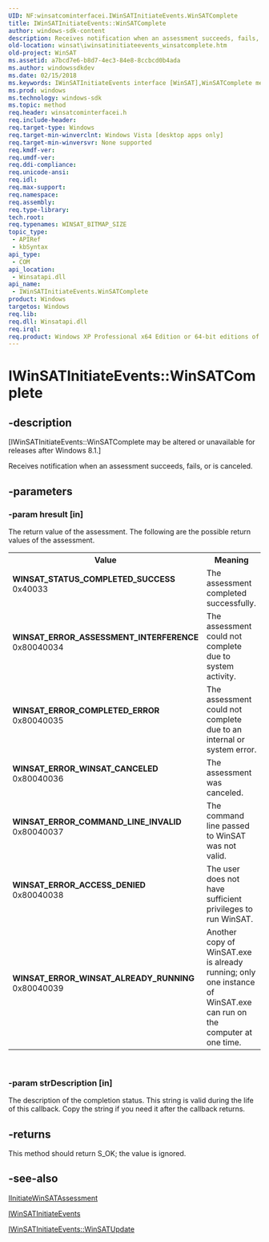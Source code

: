```yaml
---
UID: NF:winsatcominterfacei.IWinSATInitiateEvents.WinSATComplete
title: IWinSATInitiateEvents::WinSATComplete
author: windows-sdk-content
description: Receives notification when an assessment succeeds, fails, or is canceled.
old-location: winsat\iwinsatinitiateevents_winsatcomplete.htm
old-project: WinSAT
ms.assetid: a7bcd7e6-b8d7-4ec3-84e8-8ccbcd0b4ada
ms.author: windowssdkdev
ms.date: 02/15/2018
ms.keywords: IWinSATInitiateEvents interface [WinSAT],WinSATComplete method, IWinSATInitiateEvents.WinSATComplete, IWinSATInitiateEvents::WinSATComplete, WINSAT_ERROR_ACCESS_DENIED, WINSAT_ERROR_ASSESSMENT_INTERFERENCE, WINSAT_ERROR_COMMAND_LINE_INVALID, WINSAT_ERROR_COMPLETED_ERROR, WINSAT_ERROR_WINSAT_ALREADY_RUNNING, WINSAT_ERROR_WINSAT_CANCELED, WINSAT_STATUS_COMPLETED_SUCCESS, WinSATComplete, WinSATComplete method [WinSAT], WinSATComplete method [WinSAT],IWinSATInitiateEvents interface, winsat.iwinsatinitiateevents_winsatcomplete, winsatcominterfacei/IWinSATInitiateEvents::WinSATComplete
ms.prod: windows
ms.technology: windows-sdk
ms.topic: method
req.header: winsatcominterfacei.h
req.include-header: 
req.target-type: Windows
req.target-min-winverclnt: Windows Vista [desktop apps only]
req.target-min-winversvr: None supported
req.kmdf-ver: 
req.umdf-ver: 
req.ddi-compliance: 
req.unicode-ansi: 
req.idl: 
req.max-support: 
req.namespace: 
req.assembly: 
req.type-library: 
tech.root: 
req.typenames: WINSAT_BITMAP_SIZE
topic_type:
 - APIRef
 - kbSyntax
api_type:
 - COM
api_location:
 - Winsatapi.dll
api_name:
 - IWinSATInitiateEvents.WinSATComplete
product: Windows
targetos: Windows
req.lib: 
req.dll: Winsatapi.dll
req.irql: 
req.product: Windows XP Professional x64 Edition or 64-bit editions of     Windows Server 2003
---
```


# IWinSATInitiateEvents::WinSATComplete


## -description


<p class="CCE_Message">[IWinSATInitiateEvents::WinSATComplete may be altered or unavailable for releases after Windows 8.1.]

Receives notification when an assessment succeeds, fails, or is canceled.


## -parameters




### -param hresult [in]

The return value of the assessment. The following are the possible return values of the assessment.

<table>
<tr>
<th>Value</th>
<th>Meaning</th>
</tr>
<tr>
<td width="40%"><a id="WINSAT_STATUS_COMPLETED_SUCCESS"></a><a id="winsat_status_completed_success"></a><dl>
<dt><b>WINSAT_STATUS_COMPLETED_SUCCESS</b></dt>
<dt>0x40033</dt>
</dl>
</td>
<td width="60%">
The assessment completed successfully.

</td>
</tr>
<tr>
<td width="40%"><a id="WINSAT_ERROR_ASSESSMENT_INTERFERENCE"></a><a id="winsat_error_assessment_interference"></a><dl>
<dt><b>WINSAT_ERROR_ASSESSMENT_INTERFERENCE</b></dt>
<dt>0x80040034</dt>
</dl>
</td>
<td width="60%">
The assessment could not complete due to system activity.

</td>
</tr>
<tr>
<td width="40%"><a id="WINSAT_ERROR_COMPLETED_ERROR"></a><a id="winsat_error_completed_error"></a><dl>
<dt><b>WINSAT_ERROR_COMPLETED_ERROR</b></dt>
<dt>0x80040035</dt>
</dl>
</td>
<td width="60%">
The assessment could not complete due to an internal or system error.

</td>
</tr>
<tr>
<td width="40%"><a id="WINSAT_ERROR_WINSAT_CANCELED"></a><a id="winsat_error_winsat_canceled"></a><dl>
<dt><b>WINSAT_ERROR_WINSAT_CANCELED</b></dt>
<dt>0x80040036</dt>
</dl>
</td>
<td width="60%">
The assessment was canceled.

</td>
</tr>
<tr>
<td width="40%"><a id="WINSAT_ERROR_COMMAND_LINE_INVALID"></a><a id="winsat_error_command_line_invalid"></a><dl>
<dt><b>WINSAT_ERROR_COMMAND_LINE_INVALID</b></dt>
<dt>0x80040037</dt>
</dl>
</td>
<td width="60%">
The command line passed to WinSAT was not valid.

</td>
</tr>
<tr>
<td width="40%"><a id="WINSAT_ERROR_ACCESS_DENIED"></a><a id="winsat_error_access_denied"></a><dl>
<dt><b>WINSAT_ERROR_ACCESS_DENIED</b></dt>
<dt>0x80040038</dt>
</dl>
</td>
<td width="60%">
The user does not have sufficient privileges to run WinSAT. 

</td>
</tr>
<tr>
<td width="40%"><a id="WINSAT_ERROR_WINSAT_ALREADY_RUNNING"></a><a id="winsat_error_winsat_already_running"></a><dl>
<dt><b>WINSAT_ERROR_WINSAT_ALREADY_RUNNING</b></dt>
<dt>0x80040039</dt>
</dl>
</td>
<td width="60%">
Another copy of WinSAT.exe is already running; only one instance of WinSAT.exe can run on the computer at one time.

</td>
</tr>
</table>
 


### -param strDescription [in]

The description of the completion status. This string is valid during the life of this callback. Copy the string if you need it after the callback returns.


## -returns



This method should return  S_OK; the value is ignored.




## -see-also




<a href="https://msdn.microsoft.com/0b299477-50a4-4f61-a0e5-fdbae239503b">IInitiateWinSATAssessment</a>



<a href="https://msdn.microsoft.com/f6ab3284-a76f-4148-ae40-04aa782ea9a7">IWinSATInitiateEvents</a>



<a href="https://msdn.microsoft.com/d0f527a9-89b9-45d6-b5a5-82b0ae1ad122">IWinSATInitiateEvents::WinSATUpdate</a>
 

 

